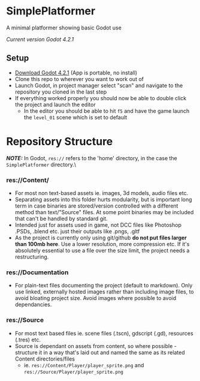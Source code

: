 # SimplePlatformer
A minimal platformer showing basic Godot use

*Current version Godot 4.2.1*

## Setup

* [Download Godot 4.2.1](https://godotengine.org/download/archive/) (App is portable, no install)
* Clone this repo to wherever you want to work out of
* Launch Godot, in project manager select "scan" and navigate to the repository you cloned in the last step
* If everything worked properly you should now be able to double click the project and launch the editor
  * In the editor you should be able to hit `f5` and have the game launch the `level_01` scene which is set to default
 
# Repository Structure

**_NOTE:_** In Godot, `res://` refers to the 'home' directory, in the case the `SimplePlatformer` directory.\

### res://Content/
  * For most non text-based assets ie. images, 3d models, audio files etc.
  * Separating assets into this folder hurts modularity, but is important long term in case binaries are stored/version controlled with a different method than text/"Source" files. At some point binaries may be included that can't be handled by standard git.
  * Intended just for assets used in game, not DCC files like Photoshop .PSDs, .blend etc. just their outputs like .pngs, .gltf
  * As the project is currently only using git/github **do not put files larger than 100mb here**. Use a lower resolution, more compression etc. If it's absolutely essential to use a file over the size limit, the project needs a restructuring.
### res://Documentation
  * For plain-text files documenting the project (default to markdown). Only use linked, externally hosted images rather than including image files, to avoid bloating project size. Avoid images where possible to avoid dependancies.
### res://Source
  * For most text based files ie. scene files (.tscn), gdscript (.gd), resources (.tres) etc.
  * Source is dependant on assets from content, so where possible - structure it in a way that's laid out and named the same as its related Content directories/files
    * ie. `res://Content/Player/player_sprite.png` and `res://Source/Player/player_sprite.png` 

